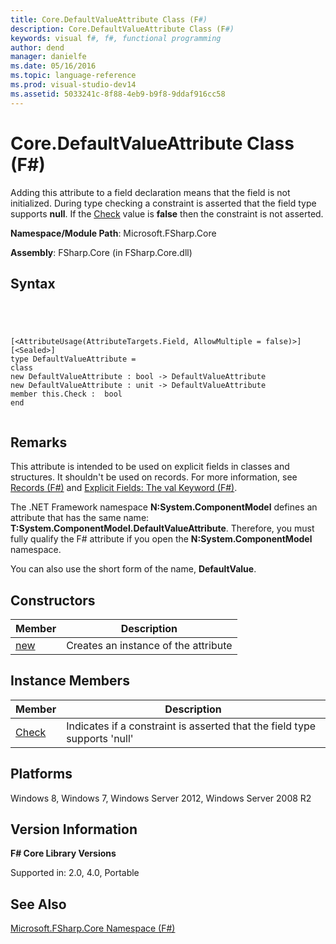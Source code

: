 ```yaml
---
title: Core.DefaultValueAttribute Class (F#)
description: Core.DefaultValueAttribute Class (F#)
keywords: visual f#, f#, functional programming
author: dend
manager: danielfe
ms.date: 05/16/2016
ms.topic: language-reference
ms.prod: visual-studio-dev14
ms.assetid: 5033241c-8f88-4eb9-b9f8-9ddaf916cc58 
---
```


# Core.DefaultValueAttribute Class (F#)

Adding this attribute to a field declaration means that the field is not initialized. During type checking a constraint is asserted that the field type supports **null**. If the [Check](http://msdn.microsoft.com/en-us/library/3a317377-d5ac-45d8-85f7-5262a2f7029f) value is **false** then the constraint is not asserted.

**Namespace/Module Path**: Microsoft.FSharp.Core

**Assembly**: FSharp.Core (in FSharp.Core.dll)


## Syntax



```




[<AttributeUsage(AttributeTargets.Field, AllowMultiple = false)>]
[<Sealed>]
type DefaultValueAttribute =
class
new DefaultValueAttribute : bool -> DefaultValueAttribute
new DefaultValueAttribute : unit -> DefaultValueAttribute
member this.Check :  bool
end


```





## Remarks
This attribute is intended to be used on explicit fields in classes and structures. It shouldn't be used on records. For more information, see [Records &#40;F&#35;&#41;](Records-%5BFSharp%5D.md) and [Explicit Fields: The val Keyword &#40;F&#35;&#41;](Explicit-Fields-The-val-Keyword-%5BFSharp%5D.md).

The .NET Framework namespace **N:System.ComponentModel** defines an attribute that has the same name:  **T:System.ComponentModel.DefaultValueAttribute**. Therefore, you must fully qualify the F# attribute if you open the **N:System.ComponentModel** namespace.

You can also use the short form of the name, **DefaultValue**.


## Constructors


|Member|Description|
|------|-----------|
|[new](http://msdn.microsoft.com/en-us/library/14c22e07-b5a8-40fe-9363-30d397b09c44)|Creates an instance of the attribute|

## Instance Members


|Member|Description|
|------|-----------|
|[Check](http://msdn.microsoft.com/en-us/library/3a317377-d5ac-45d8-85f7-5262a2f7029f)|Indicates if a constraint is asserted that the field type supports 'null'|

## Platforms
Windows 8, Windows 7, Windows Server 2012, Windows Server 2008 R2


## Version Information
**F# Core Library Versions**

Supported in: 2.0, 4.0, Portable




## See Also
[Microsoft.FSharp.Core Namespace &#40;F&#35;&#41;](Microsoft.FSharp.Core-Namespace-%5BFSharp%5D.md)

